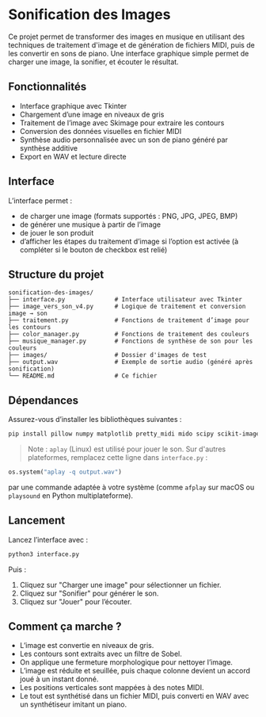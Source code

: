 # Sonification des Images

Ce projet permet de transformer des images en musique en utilisant des techniques de traitement d'image et de génération de fichiers MIDI, puis de les convertir en sons de piano. Une interface graphique simple permet de charger une image, la sonifier, et écouter le résultat.

## Fonctionnalités

* Interface graphique avec Tkinter
* Chargement d’une image en niveaux de gris
* Traitement de l’image avec Skimage pour extraire les contours
* Conversion des données visuelles en fichier MIDI
* Synthèse audio personnalisée avec un son de piano généré par synthèse additive
* Export en WAV et lecture directe

## Interface

L’interface permet :

* de charger une image (formats supportés : PNG, JPG, JPEG, BMP)
* de générer une musique à partir de l’image
* de jouer le son produit
* d’afficher les étapes du traitement d’image si l’option est activée (à compléter si le bouton de checkbox est relié)

## Structure du projet

```
sonification-des-images/
├── interface.py              # Interface utilisateur avec Tkinter
├── image_vers_son_v4.py      # Logique de traitement et conversion image → son
├── traitement.py             # Fonctions de traitement d’image pour les contours
├── color_manager.py          # Fonctions de traitement des couleurs
├── musique_manager.py        # Fonctions de synthèse de son pour les couleurs
├── images/                   # Dossier d'images de test
├── output.wav                # Exemple de sortie audio (généré après sonification)
└── README.md                 # Ce fichier
```

## Dépendances

Assurez-vous d’installer les bibliothèques suivantes :

```bash
pip install pillow numpy matplotlib pretty_midi mido scipy scikit-image
```

> Note : `aplay` (Linux) est utilisé pour jouer le son. Sur d'autres plateformes, remplacez cette ligne dans `interface.py` :

```python
os.system("aplay -q output.wav")
```

par une commande adaptée à votre système (comme `afplay` sur macOS ou `playsound` en Python multiplateforme).

## Lancement

Lancez l’interface avec :

```bash
python3 interface.py
```

Puis :

1. Cliquez sur "Charger une image" pour sélectionner un fichier.
2. Cliquez sur "Sonifier" pour générer le son.
3. Cliquez sur "Jouer" pour l’écouter.

## Comment ça marche ?

* L’image est convertie en niveaux de gris.
* Les contours sont extraits avec un filtre de Sobel.
* On applique une fermeture morphologique pour nettoyer l’image.
* L’image est réduite et seuillée, puis chaque colonne devient un accord joué à un instant donné.
* Les positions verticales sont mappées à des notes MIDI.
* Le tout est synthétisé dans un fichier MIDI, puis converti en WAV avec un synthétiseur imitant un piano.
